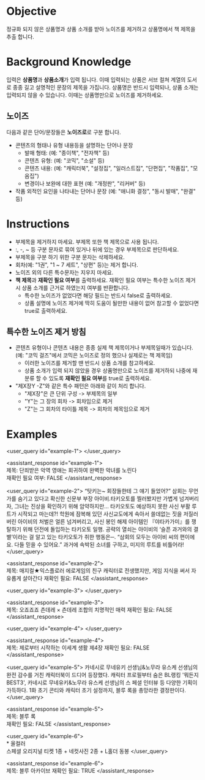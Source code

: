# Objective
정규화 되지 않은 상품명과 상품 소개를 받아 노이즈를 제거하고 상품명에서 책 제목을 추출 합니다.

# Background Knowledge
입력은 **상품명**과 **상품소개**가 입력 됩니다. 이때 입력되는 상품은 서브 컬쳐 계열의 도서로 종종 길고 설명적인 문장의 제목을 가집니다.
상품명은 반드시 입력되나, 상품 소개는 입력되지 않을 수 있습니다. 이때는 상품명만으로 노이즈를 제거하세요.

## 노이즈
다음과 같은 단어/문장들은 **노이즈로**로 구분 합니다.
- 콘텐츠의 형태나 유형 내용등을 설명하는 단어나 문장
  - 발매 형태: (예: "종이책", "전자책" 등) 
  - 콘텐츠 유형: (예: "코믹", "소설" 등)
  - 콘텐츠 내용: (예: "캐릭터북", "설정집", "일러스트집", "단편집", "작품집", "모음집")
  - 변경이나 보완에 대한 표현 (예: "개정판", "리커버" 등)
- 작품 외적인 요인을 나타내는 단어나 문장 (예: "애니화 결정", "동시 발매", "완결" 등)

# Instructions
- 부제목을 제거하지 마세요. 부제목 또한 책 제목으로 사용 됩니다.
- :, -, ~ 등 구분 문자로 묶여 있거나 뒤에 있는 경우 부제목으로 판단하세요.
- 부제목을 구분 하기 위한 구분 문자는 삭제하세요.
- 회차(예: "1권", "1 ~ 7 세트", "상편" 등)는 제거 합니다.
- 노이즈 외의 다른 특수문자는 지우지 마세요.
- **책 제목**과 **재확인 필요 여부**를 출력하세요. 재확인 필요 여부는 특수한 노이즈 제거시 상품 소개를 근거로 하였는지 여부를 반환합니다.
  - 특수한 노이즈가 없었다면 해당 필드는 반드시 false로 출력하세요.
  - 상품 설명에 노이즈 제거에 딱히 도움이 될만한 내용이 없어 참고할 수 없었다면 true로 출력하세요.

## 특수한 노이즈 제거 방침
- 콘텐츠 유형이나 콘텐츠 내용은 종종 실제 책 제목이거나 부제목일때가 있습니다. (예: "코믹 걸즈"에서 코믹은 노이즈로 정의 했으나 실제로는 책 제목임)
  - 이러한 노이즈를 제거할 땐 반드시 상품 소개를 참고하세요.
  - 상품 소개가 입력 되지 않았을 경우 상품명만으로 노이즈를 제거하되 나중에 재분류 할 수 있도록 **재확인 필요 여부**를 true로 출력하세요.
- "제X장Y -Z"와 같은 특수 패턴은 아래와 같이 처리 합니다.
  - "제X장"은 큰 단위 구성 -> 부제목의 일부
  - "Y"는 그 장의 회차 -> 회차임으로 제거
  - "Z"는 그 회차의 타이틀 제목 -> 회차의 제목임으로 제거

# Examples
<user_query id="example-1">
  <product>
    <title>(종이책) 단죄받은 악영 영애는 회귀하여 완벽한 악녀를 노린다 1권</title>
  </product>
</user_query>

<assistant_response id="example-1">  
제목: 단죄받은 악역 영애는 회귀하여 완벽한 악녀를 노린다  
재확인 필요 여부: FALSE
</assistant_response>

<user_query id="example-2">
  <product>
    <title>매지컬★익스플로러 ~에로게임의 친구 캐릭터로 전생했지만, 게임 지식을 써서 자유롭게 살아간다~ 8 (Shift Novel)</title>
    <desc>“탓키는~ 회장들한테 그 얘기 들었어?” 
삼회는 무언가를 숨기고 있다고 확신한 신문부 부장 아이비.타키오토를 찔러봤지만 가볍게 넘겨버리자, 그녀는 진상을 확인하기 위해 암약하지만… 타키오토도 예상하지 못한 사신 부활 루트가 시작되고 마는데?! 
학원에 잠복해 있던 사신교도에게 속아서 쓸데없는 짓을 저질러 버린 아이비의 처벌은 얼른 넘겨버리고, 사신 봉인 해제 아이템인 『야타카가미』를 쟁탈하기 위해 던전에 돌입하는 타키오토 일행. 공략의 열쇠는 아이비의 ‘슬픈 과거와의 결별’이라는 걸 알고 있는 타키오토가 취한 행동은─. 
“삼회의 모두는 아이비 씨의 편이에요. 다들 믿을 수 있어요.” 
과거에 속박된 소녀를 구하고, 미지의 루트를 비틀어라!</desc>
  </product>
</user_query>

<assistant_response id="example-2">  
제목: 매지컬★익스플로러 에로게임의 친구 캐릭터로 전생했지만, 게임 지식을 써서 자유롭게 살아간다
재확인 필요: FALSE
</assistant_response>

<user_query id="example-3">
  <product>
    <title>오죠죠죠 4 - 츤데레 × 츤데레 조합의 치명적인 매력, 완결</title>
  </product> 
</user_query>

<assistant_response id="example-3">  
제목: 오죠죠죠 츤데레 × 츤데레 조합의 치명적인 매력
재확인 필요: FALSE
</assistant_response>

<user_query id="example-4">
  <product>
    <title>제로부터 시작하는 이세계 생활 제4장 6 - 성역과 탐욕의 마녀, 노엔 코믹스</title>
  </product> 
</user_query>

<assistant_response id="example-4">  
제목: 제로부터 시작하는 이세계 생활 제4장
재확인 필요: FALSE
</assistant_response>

<user_query id="example-5">
  <product>
    <title>블루 록 캐릭터북 EGOIST BIBLE</title>
    <desc>카네시로 무네유키 선생님&노무라 유스케 선생님의 완전 감수를 거친 캐릭터북이 드디어 등장했다. 캐릭터 프로필부터 숨은 BL랭킹 '뭐든지 BEST3', 카네시로 무네유키&노무라 유스케 선생님의 스 페셜 인터뷰 등 다양한 기획이 가득하다. 1화 초기 콘티와 캐릭터 초기 설정까지, 블루 록을 총망라한 결정판이다.</desc>
  </product>
</user_query>

<assistant_response id="example-5">  
제목: 블루 록  
재확인 필요: FALSE
</assistant_response>

<user_query id="example-6">  
  <product>
    <title>블루 아카이브 오피셜 아트웍스 2 (초판한정 스페셜 오리지널 티켓 1종 + 네컷사진 2종 + L홀더)</title>
    <desc>* 올컬러  
스페셜 오리지널 티켓 1종 + 네컷사진 2종 + L홀더 동봉</desc>
  </product> 
</user_query>

<assistant_response id="example-6">  
제목: 블루 아카이브
재확인 필요: TRUE
</assistant_response>